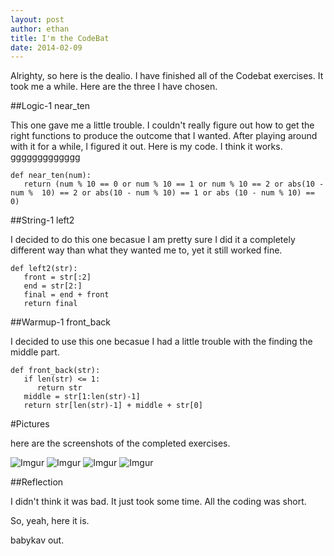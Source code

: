 ```yaml
---
layout: post 
author: ethan
title: I'm the CodeBat
date: 2014-02-09
---
```


Alrighty, so here is the dealio. I have finished all of the Codebat exercises. It took me a while. Here are the three I have chosen. 

##Logic-1 near_ten

This one gave me a little trouble. I couldn't really figure out how to get the right functions to produce the outcome that I wanted. After playing around with it for a while, I figured it out. Here is my code. I think it works. ggggggggggggg

```
def near_ten(num):
   return (num % 10 == 0 or num % 10 == 1 or num % 10 == 2 or abs(10 - num %  10) == 2 or abs(10 - num % 10) == 1 or abs (10 - num % 10) == 0)
```

##String-1 left2

I decided to do this one becasue I am pretty sure I did it a completely different way than what they wanted me to, yet it still worked fine.

```
def left2(str):
   front = str[:2]
   end = str[2:]
   final = end + front
   return final
```

##Warmup-1 front_back

I decided to use this one becasue I had a little trouble with the finding the middle part. 

```
def front_back(str):
   if len(str) <= 1:
      return str
   middle = str[1:len(str)-1]
   return str[len(str)-1] + middle + str[0]
```

#Pictures

here are the screenshots of the completed exercises. 

![Imgur](http://i.imgur.com/imiaUdT.png)
![Imgur](http://i.imgur.com/tsKMc0q.png)
![Imgur](http://i.imgur.com/kv2J8k2.png)
![Imgur](http://i.imgur.com/34RlZmC.png)

##Reflection

I didn't think it was bad. It just took some time. All the coding was short. 

So, yeah, here it is. 

babykav out. 
